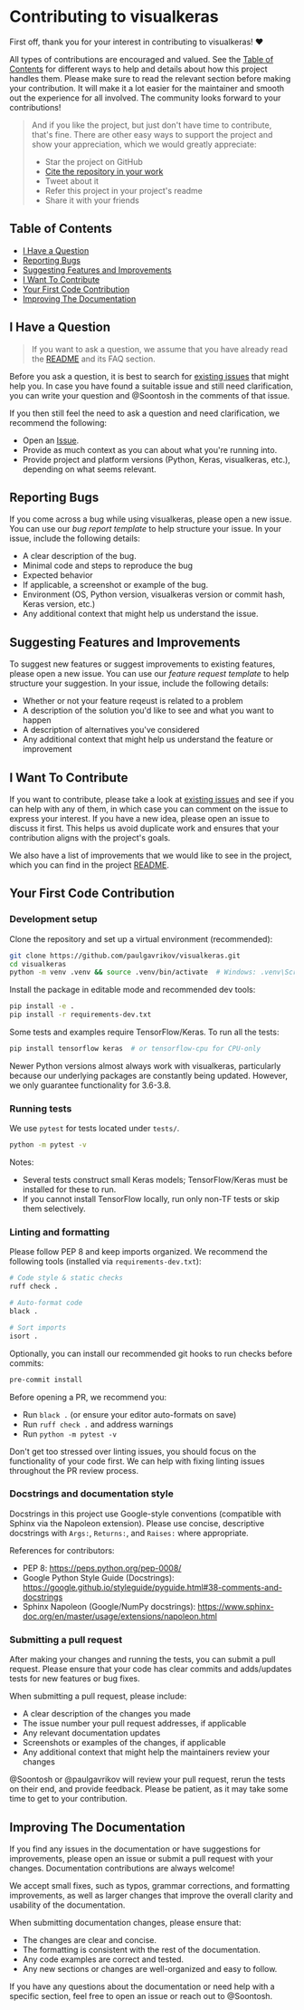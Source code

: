 # Contributing to visualkeras
First off, thank you for your interest in contributing to visualkeras! ❤️

All types of contributions are encouraged and valued. See the [Table of Contents](#table-of-contents) for different ways to help and details about how this project handles them. Please make sure to read the relevant section before making your contribution. It will make it a lot easier for the maintainer and smooth out the experience for all involved. The community looks forward to your contributions!

> And if you like the project, but just don't have time to contribute, that's fine. There are other easy ways to support the project and show your appreciation, which we would greatly appreciate:
> - Star the project on GitHub
> - [Cite the repository in your work](https://github.com/paulgavrikov/visualkeras/blob/master/CITATION.cff)
> - Tweet about it
> - Refer this project in your project's readme
> - Share it with your friends

## Table of Contents

- [I Have a Question](#i-have-a-question)
- [Reporting Bugs](#reporting-bugs)
- [Suggesting Features and Improvements](#suggesting-features-and-improvements)
- [I Want To Contribute](#i-want-to-contribute)
- [Your First Code Contribution](#your-first-code-contribution)
- [Improving The Documentation](#improving-the-documentation)

## I Have a Question

> If you want to ask a question, we assume that you have already read the [README](https://github.com/paulgavrikov/visualkeras/blob/master/README.md) and its FAQ section.

Before you ask a question, it is best to search for [existing issues](https://github.com/paulgavrikov/visualkeras/issues?q=is%3Aissue) that might help you. In case you have found a suitable issue and still need clarification, you can write your question and @Soontosh in the comments of that issue.

If you then still feel the need to ask a question and need clarification, we recommend the following:
- Open an [Issue](https://github.com/paulgavrikov/visualkeras/issues).
- Provide as much context as you can about what you're running into.
- Provide project and platform versions (Python, Keras, visualkeras, etc.), depending on what seems relevant.

## Reporting Bugs

If you come across a bug while using visualkeras, please open a new issue. You can use our *bug report template* to help structure your issue. In your issue, include the following details:
- A clear description of the bug.
- Minimal code and steps to reproduce the bug
- Expected behavior
- If applicable, a screenshot or example of the bug.
- Environment (OS, Python version, visualkeras version or commit hash, Keras version, etc.)
- Any additional context that might help us understand the issue.


## Suggesting Features and Improvements

To suggest new features or suggest improvements to existing features, please open a new issue. You can use our *feature request template* to help structure your suggestion. In your issue, include the following details:
- Whether or not your feature reqeust is related to a problem
- A description of the solution you'd like to see and what you want to happen
- A description of alternatives you've considered
- Any additional context that might help us understand the feature or improvement

## I Want To Contribute

If you want to contribute, please take a look at [existing issues](https://github.com/paulgavrikov/visualkeras/issues) and see if you can help with any of them, in which case you can comment on the issue to express your interest. If you have a new idea, please open an issue to discuss it first. This helps us avoid duplicate work and ensures that your contribution aligns with the project's goals.

We also have a list of improvements that we would like to see in the project, which you can find in the project [README](https://github.com/paulgavrikov/visualkeras/blob/master/README.md).


## Your First Code Contribution

### Development setup

Clone the repository and set up a virtual environment (recommended):

```bash
git clone https://github.com/paulgavrikov/visualkeras.git
cd visualkeras
python -m venv .venv && source .venv/bin/activate  # Windows: .venv\Scripts\activate
```

Install the package in editable mode and recommended dev tools:

```bash
pip install -e .
pip install -r requirements-dev.txt
```

Some tests and examples require TensorFlow/Keras. To run all the tests:

```bash
pip install tensorflow keras  # or tensorflow-cpu for CPU-only
```

Newer Python versions almost always work with visualkeras, particularly because our underlying packages are constantly being updated. However, we only guarantee functionality for 3.6-3.8.

### Running tests

We use `pytest` for tests located under `tests/`.

```bash
python -m pytest -v
```

Notes:
- Several tests construct small Keras models; TensorFlow/Keras must be installed for these to run.
- If you cannot install TensorFlow locally, run only non-TF tests or skip them selectively.

### Linting and formatting

Please follow PEP 8 and keep imports organized. We recommend the following tools (installed via `requirements-dev.txt`):

```bash
# Code style & static checks
ruff check .

# Auto-format code
black .

# Sort imports
isort .
```

Optionally, you can install our recommended git hooks to run checks before commits:

```bash
pre-commit install
```

Before opening a PR, we recommend you:
- Run `black .` (or ensure your editor auto-formats on save)
- Run `ruff check .` and address warnings
- Run `python -m pytest -v`

Don't get too stressed over linting issues, you should focus on the functionality of your code first. We can help with fixing linting issues throughout the PR review process.

### Docstrings and documentation style

Docstrings in this project use Google-style conventions (compatible with Sphinx via the Napoleon extension). Please use concise, descriptive docstrings with `Args:`, `Returns:`, and `Raises:` where appropriate.

References for contributors:

- PEP 8: https://peps.python.org/pep-0008/
- Google Python Style Guide (Docstrings): https://google.github.io/styleguide/pyguide.html#38-comments-and-docstrings
- Sphinx Napoleon (Google/NumPy docstrings): https://www.sphinx-doc.org/en/master/usage/extensions/napoleon.html

### Submitting a pull request

After making your changes and running the tests, you can submit a pull request. Please ensure that your code has clear commits and adds/updates tests for new features or bug fixes.

When submitting a pull request, please include:

- A clear description of the changes you made
- The issue number your pull request addresses, if applicable
- Any relevant documentation updates
- Screenshots or examples of the changes, if applicable
- Any additional context that might help the maintainers review your changes

@Soontosh or @paulgavrikov will review your pull request, rerun the tests on their end, and provide feedback. Please be patient, as it may take some time to get to your contribution.

## Improving The Documentation

If you find any issues in the documentation or have suggestions for improvements, please open an issue or submit a pull request with your changes. Documentation contributions are always welcome!

We accept small fixes, such as typos, grammar corrections, and formatting improvements, as well as larger changes that improve the overall clarity and usability of the documentation.

When submitting documentation changes, please ensure that:
- The changes are clear and concise.
- The formatting is consistent with the rest of the documentation.
- Any code examples are correct and tested.
- Any new sections or changes are well-organized and easy to follow.

If you have any questions about the documentation or need help with a specific section, feel free to open an issue or reach out to @Soontosh.